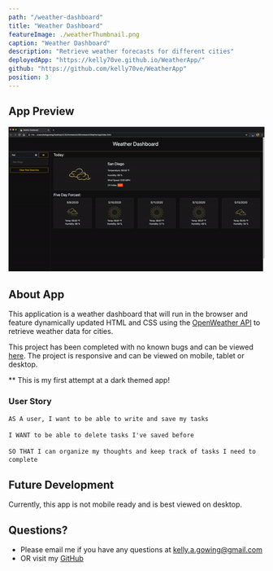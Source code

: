 ```yaml
---
path: "/weather-dashboard"
title: "Weather Dashboard"
featureImage: ./weatherThumbnail.png
caption: "Weather Dashboard"
description: "Retrieve weather forecasts for different cities"
deployedApp: "https://kelly70ve.github.io/WeatherApp/"
github: "https://github.com/kelly70ve/WeatherApp"
position: 3
---
```

## App Preview 


![Weather Dashboard Preview](./weather.gif)


## About App

This application is a weather dashboard that will run in the browser and feature dynamically updated HTML and CSS using the <a href="https://openweathermap.org/api" target="_blank" rel="noreferrer">OpenWeather API</a> to retrieve weather data for cities. 

This project has been completed with no known bugs and can be viewed <a href="https://kelly70ve.github.io/WeatherApp/" target="_blank" rel="noreferrer">here</a>. The project is responsive and can be viewed on mobile, tablet or desktop.

** This is my first attempt at a dark themed app!

### User Story
```
AS A user, I want to be able to write and save my tasks

I WANT to be able to delete tasks I've saved before

SO THAT I can organize my thoughts and keep track of tasks I need to complete 
```

## Future Development 
Currently, this app is not mobile ready and is best viewed on desktop.

## Questions? 
* Please email me if you have any questions at kelly.a.gowing@gmail.com
* OR visit my <a href="https://github.com/kelly70ve" target="_blank" rel="noreferrer">GitHub</a> 